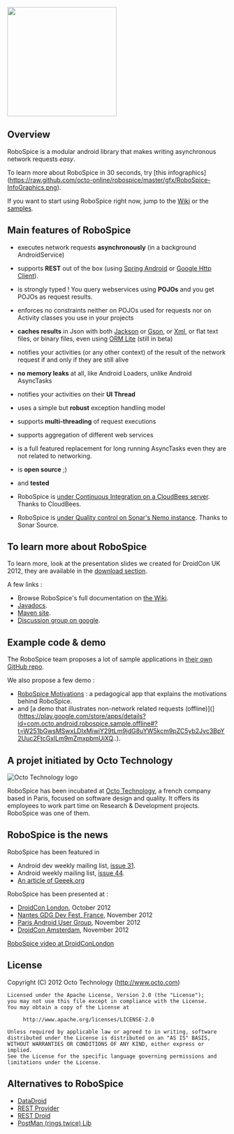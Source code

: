 <img src="https://raw.github.com/octo-online/robospice/master/gfx/Robospice-logo-white-background.png" 
width="250px" />

Overview
--------

RoboSpice is a modular android library that makes writing asynchronous network requests *easy*.

To learn more about RoboSpice in 30 seconds, try [this infographics]
(https://raw.github.com/octo-online/robospice/master/gfx/RoboSpice-InfoGraphics.png).

If you want to start using RoboSpice right now, jump to the [Wiki](https://github.com/octo-online/robospice/wiki) or the [samples](https://github.com/octo-online/RoboSpice-samples).


Main features of RoboSpice
--------------------------

* executes network requests **asynchronously** (in a background AndroidService)
* supports **REST** out of the box (using [Spring Android](http://www.springsource.org/spring-android) or [Google Http Client](http://code.google.com/p/google-http-java-client)).
* is strongly typed ! You query webservices using **POJOs** and you get POJOs as request results.
* enforces no constraints neither on POJOs used for requests nor on Activity classes you use in your projects
* **caches results** in Json with both [Jackson](http://jackson.codehaus.org/) or [Gson](http://code.google.com/p/google-gson/),
or [Xml](http://simple.sourceforge.net/), or flat text files, or binary files, even using [ORM Lite](http://ormlite.com/sqlite_java_android_orm.shtml) (still in beta)
* notifies your activities (or any other context) of the result of the network request if and only if they are still alive
* **no memory leaks** at all, like Android Loaders, unlike Android AsyncTasks
* notifies your activities on their **UI Thread**
* uses a simple but **robust** exception handling model
* supports **multi-threading** of request executions
* supports aggregation of different web services
* is a full featured replacement for long running AsyncTasks even they are not related to networking.
* is **open source** ;) 
* and **tested**

* RoboSpice is [under Continuous Integration on a CloudBees server](https://robospice.ci.cloudbees.com/job/Build%20RoboSpice/). Thanks to CloudBees.
* RoboSpice is [under Quality control on Sonar's Nemo instance](http://nemo.sonarsource.org/dashboard/index/504442). Thanks to Sonar Source.

To learn more about RoboSpice
-----------------------------

To learn more, look at the presentation slides we created for DroidCon UK 2012, they are available in the [download section](https://github.com/octo-online/robospice/downloads).

A few links : 

* Browse RoboSpice's full documentation on [the Wiki](https://github.com/octo-online/robospice/wiki).
* [Javadocs](http://octo-online.github.com/robospice/site/latest/apidocs/index.html).
* [Maven site](http://octo-online.github.com/robospice/site/latest/index.html).
* [Discussion group on google](https://groups.google.com/forum/?fromgroups#!forum/robospice).

Example code & demo
-------------------

The RoboSpice team proposes a lot of sample applications in [their own GitHub repo](https://github.com/octo-online/RoboSpice-samples).

We also propose a few demo : 
* [RoboSpice Motivations](http://goo.gl/pzqH4) : a pedagogical app that explains the motivations behind RoboSpice.
* and [a demo that illustrates non-network related requests (offline)](](https://play.google.com/store/apps/details?id=com.octo.android.robospice.sample.offline#?t=W251bGwsMSwxLDIxMiwiY29tLm9jdG8uYW5kcm9pZC5yb2Jvc3BpY2Uuc2FtcGxlLm9mZmxpbmUiXQ..).

A projet initiated by Octo Technology 
-------------------------------------

![Octo Technology logo](https://raw.github.com/octo-online/robospice/master/gfx/octo-ascii-logo-blue.png)

RoboSpice has been incubated at [Octo Technology](http://www.octo.com/en), a french company based in Paris, focused on software design and quality. 
It offers its employees to work part time on Research & Development projects. RoboSpice was one of them.

RoboSpice is the news 
---------------------

RoboSpice has been featured in 
* Android dev weekly mailing list, [issue 31](http://androiddevweekly.com/2012/10/29/Issue-31.html).
* Android weekly mailing list, [issue 44](http://androidweekly.net/).
* [An article of Geeek.org ](http://www.geeek.org/developpement-android-robospice-simplifie-vos-appels-reseau-asynchrone-690.html)

RoboSpice has been presented at : 
* [DroidCon London](http://uk.droidcon.com/), October 2012
* [Nantes GDG Dev Fest, France](http://devfest.gdgnantes.com/?utm_source=3eme%2Bmsg&utm_medium=google-plus&utm_campaign=mailing-devfest), November 2012
* [Paris Android User Group](http://www.paug.fr/actualite-android/conference-presentation-des-librairies-robospice-et-polaris/), November 2012
* [DroidCon Amsterdam](http://www.droidcon.nl/), November 2012

[RoboSpice video at DroidConLondon](http://uk.droidcon.com/sessions/b-track-3/)

License
-------

  Copyright (C) 2012 Octo Technology (http://www.octo.com)
	
	Licensed under the Apache License, Version 2.0 (the "License");
	you may not use this file except in compliance with the License.
	You may obtain a copy of the License at
	
	     http://www.apache.org/licenses/LICENSE-2.0
	
	Unless required by applicable law or agreed to in writing, software
	distributed under the License is distributed on an "AS IS" BASIS,
	WITHOUT WARRANTIES OR CONDITIONS OF ANY KIND, either express or implied.
	See the License for the specific language governing permissions and
	limitations under the License.
	
Alternatives to RoboSpice 
-------------------------

* [DataDroid](http://www.datadroidlib.com/2012/12/datadroid-v2-is-available)
* [REST Provider](https://github.com/novoda/RESTProvider)
* [REST Droid](https://github.com/PCreations/RESTDroid)
* [PostMan (rings twice) Lib](https://github.com/fedepaol/PostmanLib--Rings-Twice--Android)
